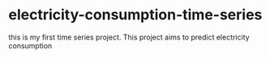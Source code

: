 # electricity-consumption-time-series
this is my first time series project. This project aims to predict electricity consumption
